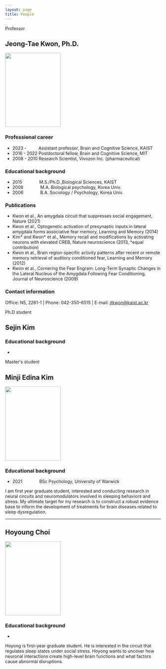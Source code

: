 ```yaml
---
layout: page
title: People
---
```


<p class="message">
  Professor
</p>

## Jeong-Tae Kwon, Ph.D.

<img src="https://github.com/KAISTCNNlab/KAISTCNNlab.github.io/assets/133527239/e4aac91d-64b9-4e5d-92e9-cbc5b21cec48" width="180" height="240">
<!-- ![Kwon Prof]("https://github.com/KAISTCNNlab/KAISTCNNlab.github.io/assets/133527239/e4aac91d-64b9-4e5d-92e9-cbc5b21cec48"=) -->

### Professional career
* 2023 - &nbsp;&nbsp;&nbsp;&nbsp;&nbsp;&nbsp;&nbsp;&nbsp;&nbsp;Assistant professor, Brain and Cognitive Science, KAIST
* 2016 - 2022     Postdoctoral fellow, Brain and Cognitive Science, MIT
* 2008 - 2010     Research Scientist, Vivozon Inc. (pharmaceutical)

### Educational background
* 2015&nbsp;&nbsp;&nbsp;&nbsp;&nbsp;&nbsp;&nbsp;&nbsp;&nbsp;&nbsp;&nbsp;&nbsp;&nbsp;&nbsp;M.S./Ph.D.,Biological Sciences, KAIST
* 2008&nbsp;&nbsp;&nbsp;&nbsp;&nbsp;&nbsp;&nbsp;&nbsp;&nbsp;&nbsp;&nbsp;&nbsp;&nbsp;&nbsp;M.A. Biological psychology, Korea Univ.
* 2006&nbsp;&nbsp;&nbsp;&nbsp;&nbsp;&nbsp;&nbsp;&nbsp;&nbsp;&nbsp;&nbsp;&nbsp;&nbsp;&nbsp;B.A. Sociology / Psychology, Korea Univ.

### Publications
* Kwon et al., An amygdala circuit that suppresses social engagement, Nature (2021)
* Kwon et al., Optogenetic activation of presynaptic inputs in lateral amygdala forms associative fear memory, Learning and Memory (2014) 
* Kim* and Kwon* et al., Memory recall and modifications by activating neurons with elevated CREB, Nature neuroscience (2013, *equal contribution)
* Kwon et al., Brain region-specific activity patterns after recent or remote memory retrieval of auditory conditioned fear, Learning and Memory  (2012)
* Kwon et al., Cornering the Fear Engram: Long-Term Synaptic Changes in the Lateral Nucleus of the Amygdala Following Fear Conditioning, Journal of Neuroscience (2009)

### Contact information
Office: N5, 2261-1   |   Phone: 042-350-6515   |   E-mail: jtkwon@kaist.ac.kr



<p class="message">
  Ph.D student
</p>

## Sejin Kim

### Educational background
*


<p class="message">
  Master's student
</p>

## Minji Edina Kim

<img src="https://github.com/KAISTCNNlab/KAISTCNNlab.github.io/assets/133527239/79234c3c-54e1-46e1-8747-6e7842c9701f" width="180" height="240">

### Educational background
* 2021&nbsp;&nbsp;&nbsp;&nbsp;&nbsp;&nbsp;&nbsp;&nbsp;&nbsp;&nbsp;&nbsp;&nbsp;&nbsp;&nbsp;BSc Psychology, University of Warwick 

I am first year graduate student, interested and conducting research in neural circuits and neuromodulators involved in sleeping behaviors and stress. My ultimate target for my research is to construct a robust evidence base to inform the development of treatments for brain diseases related to sleep dysregulation. 

---

## Hoyoung Choi

<img src="https://github.com/KAISTCNNlab/KAISTCNNlab.github.io/assets/133527239/7cd2c50f-aa31-4d1b-9254-916fffc85422" width="180" height="240">

### Educational background
*

Hoyong is first-year graduate student. He is interested in the circuit that regulates sleep states under social stress. Hoyong wants to uncover how neuronal interactions create high-level brain functions and what factors cause abnormal disruptions.
